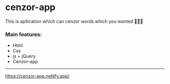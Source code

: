 # cenzor-app
This is apllication which can cenzor words which you wanted 🫠🫠🫠

### Main features: 
 - Html
 - Css
 - js + jQuery 
 - Cenzor-app

---

https://cenzor-app.netlify.app/
